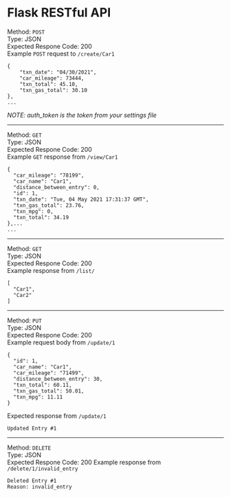 # Flask RESTful API

Method:  `POST`
<br>Type: JSON
<br>Expected Respone Code: 200
<br>Example `POST` request to `/create/Car1`
```
{
    "txn_date": "04/30/2021",
    "car_mileage": 73444,
    "txn_total": 45.10,
    "txn_gas_total": 30.10
},
...
```

*NOTE: auth_token is the token from your settings file*

---
Method:  `GET`
<br>Type: JSON
<br>Expected Respone Code: 200
<br>Example `GET` response from `/view/Car1`
```
{
  "car_mileage": "78199",
  "car_name": "Car1",
  "distance_between_entry": 0,
  "id": 1,
  "txn_date": "Tue, 04 May 2021 17:31:37 GMT",
  "txn_gas_total": 23.76,
  "txn_mpg": 0,
  "txn_total": 34.19
},...
...
```
---
Method:  `GET`
<br>Type: JSON
<br>Expected Respone Code: 200
<br>Example response from `/list/`
```
[
  "Car1",
  "Car2"
]
```
---
Method:  `PUT`
<br>Type: JSON
<br>Expected Respone Code: 200
<br>Example request body from `/update/1`
```
{
  "id": 1,
  "car_name": "Car1",
  "car_mileage": "71499",
  "distance_between_entry": 30,
  "txn_total": 60.11,
  "txn_gas_total": 50.01,
  "txn_mpg": 11.11
}
```
Expected response from `/update/1`
```
Updated Entry #1
```
---
Method:  `DELETE`
<br>Type: JSON
<br>Expected Respone Code: 200
Example response from `/delete/1/invalid_entry`
```
Deleted Entry #1
Reason: invalid_entry
